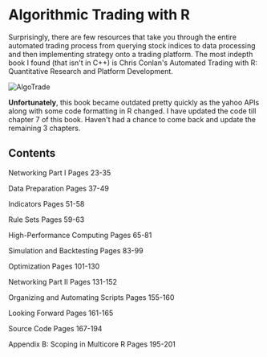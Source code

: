 # Algorithmic Trading with R

Surprisingly, there are few resources that take you through the entire automated trading process from querying stock indices to data processing and then implementing strategy onto a trading platform. The most indepth book I found (that isn't in C++) is Chris Conlan's Automated Trading with R: Quantitative Research and Platform Development. 

![AlgoTrade](https://images-na.ssl-images-amazon.com/images/I/41fubq1c4nL._SX348_BO1,204,203,200_.jpg)

**Unfortunately**, this book became outdated pretty quickly as the yahoo APIs along with some code formatting in R changed. I have updated the code till chapter 7 of this book. Haven't had a chance to come back and update the remaining 3 chapters. 

## Contents

Networking Part I
Pages 23-35

Data Preparation
Pages 37-49

Indicators
Pages 51-58

Rule Sets
Pages 59-63

High-Performance Computing
Pages 65-81

Simulation and Backtesting
Pages 83-99

Optimization
Pages 101-130

Networking Part II
Pages 131-152

Organizing and Automating Scripts
Pages 155-160

Looking Forward
Pages 161-165

Source Code
Pages 167-194

Appendix B: Scoping in Multicore R
Pages 195-201
